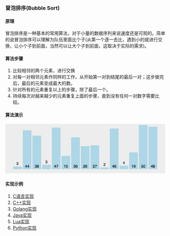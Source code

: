 ### 冒泡排序(Bubble Sort)
#### 原理
冒泡排序是一种基本的常用算法，对于小量的数据序列来说速度还是可观的。简单的说冒泡排序可以理解为队伍里面比个子(从第一个逐一去比，遇到小的就进行交换，让小个子到前面，当然可以让大个子到前面，这取决于实际的需求)。

#### 算法步骤
1. 比较相邻的两个元素，进行交换
2. 对每一对相邻元素作同样的工作，从开始第一对到结尾的最后一对；这步做完后，最后的元素变成最大的数。
3. 针对所有的元素重复以上的步骤，除了最后一个。
4. 持续每次对越来越少的元素重复上面的步骤，直到没有任何一对数字需要比较。

#### 算法演示
![bubble](https://github.com/usthooz/algorithm/blob/master/sort/img/bubbole.gif)

#### 实现示例
1. [C语言实现](https://github.com/usthooz/algorithm/blob/master/sort/%E5%86%92%E6%B3%A1%E6%8E%92%E5%BA%8F/bubble.c)  
2. [C++实现](https://github.com/usthooz/algorithm/blob/master/sort/%E5%86%92%E6%B3%A1%E6%8E%92%E5%BA%8F/bubble.cpp)  
3. [Golang实现](https://github.com/usthooz/algorithm/blob/master/sort/%E5%86%92%E6%B3%A1%E6%8E%92%E5%BA%8F/bubble.go)  
4. [Java实现](https://github.com/usthooz/algorithm/blob/master/sort/%E5%86%92%E6%B3%A1%E6%8E%92%E5%BA%8F/bubble.java)  
5. [Lua实现](https://github.com/usthooz/algorithm/blob/master/sort/%E5%86%92%E6%B3%A1%E6%8E%92%E5%BA%8F/bubble.lua)  
6. [Python实现](https://github.com/usthooz/algorithm/blob/master/sort/%E5%86%92%E6%B3%A1%E6%8E%92%E5%BA%8F/bubble.py)  
